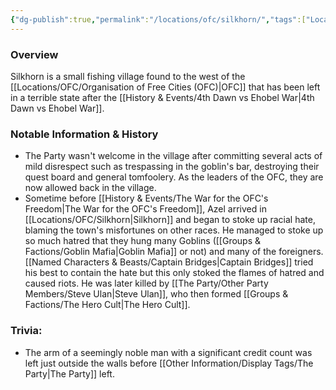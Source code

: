 ```yaml
---
{"dg-publish":true,"permalink":"/locations/ofc/silkhorn/","tags":["Location"],"updated":"2024-12-31T20:49:01.780+00:00"}
---
```


### Overview
Silkhorn is a small fishing village found to the west of the [[Locations/OFC/Organisation of Free Cities (OFC)\|OFC]] that has been left in a terrible state after the [[History & Events/4th Dawn vs Ehobel War\|4th Dawn vs Ehobel War]].

### Notable Information & History  
- The Party wasn't welcome in the village after committing several acts of mild disrespect such as trespassing in the goblin's bar, destroying their quest board and general tomfoolery. As the leaders of the OFC, they are now allowed back in the village. 
- Sometime before [[History & Events/The War for the OFC's Freedom\|The War for the OFC's Freedom]], Azel arrived in [[Locations/OFC/Silkhorn\|Silkhorn]] and began to stoke up racial hate, blaming the town's misfortunes on other races. He managed to stoke up so much hatred that they hung many Goblins ([[Groups & Factions/Goblin Mafia\|Goblin Mafia]] or not) and many of the foreigners. [[Named Characters & Beasts/Captain Bridges\|Captain Bridges]] tried his best to contain the hate but this only stoked the flames of hatred and caused riots. He was later killed by [[The Party/Other Party Members/Steve Ulan\|Steve Ulan]], who then formed [[Groups & Factions/The Hero Cult\|The Hero Cult]].

### Trivia:
- The arm of a seemingly noble man with a significant credit count was left just outside the walls before [[Other Information/Display Tags/The Party\|The Party]] left.